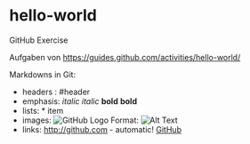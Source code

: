 # hello-world
GitHub Exercise

Aufgaben von https://guides.github.com/activities/hello-world/

Markdowns in Git: 

- headers : #header
- emphasis: *italic* _italic_ **bold** __bold__
- lists: * item
- images: 
	![GitHub Logo](/images/logo.png)
	Format: ![Alt Text](url)
- links: 
	http://github.com - automatic!
	[GitHub](http://github.com)

